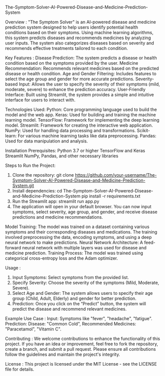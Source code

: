 The-Symptom-Solver-AI-Powered-Disease-and-Medicine-Prediction-System

Overview :
"The Symptom Solver" is an AI-powered disease and medicine prediction system designed to help users identify potential health conditions based on their symptoms. Using machine learning algorithms, this system predicts diseases and recommends medicines by analyzing user inputs. The system also categorizes diseases based on severity and recommends effective treatments tailored to each condition.

Key Features :
Disease Prediction: The system predicts a disease or health condition based on the symptoms provided by the user.
Medicine Recommendation: Recommends relevant medicines based on the predicted disease or health condition.
Age and Gender Filtering: Includes features to select the age group and gender for more accurate predictions.
Severity-based Input: Allows the user to specify the severity of their symptoms (mild, moderate, severe) to enhance the prediction accuracy.
User-Friendly Interface: Built using Streamlit, the system provides a simple and intuitive interface for users to interact with.

Technologies Used:
Python: Core programming language used to build the model and the web app.
Keras: Used for building and training the machine learning model.
TensorFlow: Framework for implementing the deep learning model.
Streamlit: Framework for creating the interactive web application.
NumPy: Used for handling data processing and transformations.
Scikit-learn: For various machine learning tasks like data preprocessing.
Pandas: Used for data manipulation and analysis.

Installation
Prerequisites:
Python 3.7 or higher
TensorFlow and Keras
Streamlit
NumPy, Pandas, and other necessary libraries

Steps to Run the Project:
1) Clone the repository: 
git clone https://github.com/your-username/The-Symptom-Solver-AI-Powered-Disease-and-Medicine-Prediction-System.git
2) Install dependencies:
cd The-Symptom-Solver-AI-Powered-Disease-and-Medicine-Prediction-System
pip install -r requirements.txt
3) Run the Streamlit app:
streamlit run app.py
4) The application will open in your default browser. You can now input symptoms, select severity, age group, and gender, and receive disease predictions and medicine recommendations.

Model Training:
The model was trained on a dataset containing various symptoms and their corresponding diseases and medications. The training involved preprocessing the data, encoding symptoms, and using a deep neural network to make predictions.
Neural Network Architecture: A feed-forward neural network with multiple layers was used for disease and medicine prediction.
Training Process: The model was trained using categorical cross-entropy loss and the Adam optimizer.

Usage :
1) Input Symptoms: Select symptoms from the provided list.
2) Specify Severity: Choose the severity of the symptoms (Mild, Moderate, Severe).
3) Select Age and Gender: The system allows users to specify their age group (Child, Adult, Elderly) and gender for better prediction.
4) Prediction: Once you click on the “Predict” button, the system will predict the disease and recommend relevant medicines.

Example Use Case :
Input: Symptoms like "fever", "headache", "fatigue".
Prediction: Disease: "Common Cold", Recommended Medicines: "Paracetamol", "Vitamin C".

Contributing :
We welcome contributions to enhance the functionality of this project. If you have an idea or improvement, feel free to fork the repository, create a branch, and submit a pull request. Please ensure all contributions follow the guidelines and maintain the project's integrity.

License : 
This project is licensed under the MIT License - see the LICENSE file for details.
